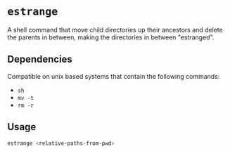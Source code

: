# `estrange`

A shell command that move child directories up their ancestors and delete the parents in between, making the directories in between "estranged".

## Dependencies

Compatible on unix based systems that contain the following commands:

- `sh`
- `mv -t`
- `rm -r`

## Usage

```sh
estrange <relative-paths-from-pwd>
```